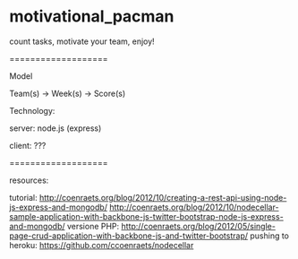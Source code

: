 motivational_pacman
===================

count tasks, motivate your team, enjoy!

===================

Model

Team(s) -> Week(s) -> Score(s)

Technology:

server: node.js (express)

client: ???

===================

resources:

tutorial:
http://coenraets.org/blog/2012/10/creating-a-rest-api-using-node-js-express-and-mongodb/
http://coenraets.org/blog/2012/10/nodecellar-sample-application-with-backbone-js-twitter-bootstrap-node-js-express-and-mongodb/
versione PHP:
http://coenraets.org/blog/2012/05/single-page-crud-application-with-backbone-js-and-twitter-bootstrap/
pushing to heroku:
https://github.com/ccoenraets/nodecellar